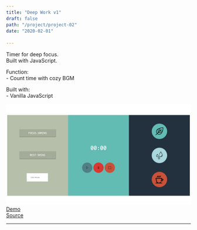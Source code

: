 ```yaml
---
title: "Deep Work v1"
draft: false
path: "/project/project-02"
date: "2020-02-01"

---
```

Timer for deep focus.  
Built with JavaScript. 

Function:  
    - Count time with cozy BGM
 
Built with:  
    - Vanilla JavaScript 


![](./image/project02.png)
<a href="https://sumi0820.github.io/Deep-Work-v1/" target="_blank">Demo</a>  
<a href="https://github.com/sumi0820/Deep-Work-v1" target="_blank">Source</a>


---
